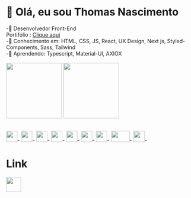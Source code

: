 <h1> 👋 Olá, eu sou Thomas Nascimento</h1>
-👀 Desenvolvedor Front-End <br>
Portifólio : <a href="https://thomasnascimentofront-end-dev.vercel.app/" target="_blank"> Clique aqui</a> <br>
-🥇 Conhecimento em: HTML, CSS, JS, React, UX Design, Next js, Styled-Components, Sass, Tailwind <br>
-🏅 Aprendendo: Typescript, Material-UI, AXIOX
<br>
<br>
<div>
<img height="150em"  src=https://github-readme-stats.vercel.app/api?username=ThomasNasc&theme=dark&show_icons=true />
<img height="150em"  src=https://github-readme-stats.vercel.app/api/top-langs/?username=ThomasNasc&layout=compact&theme=dark&show_icons=true
 />
 <br>
 <br>

<img height="30em"  src=https://user-images.githubusercontent.com/88692164/168451966-e000b463-6f73-4e9d-a379-68a5b4dd1f5b.png />-
<img height="30em"  src=https://user-images.githubusercontent.com/88692164/168451997-eb75c58f-941d-465d-9f84-9f8cefc6c731.png />-
<img height="30em"  src=https://user-images.githubusercontent.com/88692164/168452001-7b157285-5b86-43c7-9896-68daf8ebadd9.jpg />-
<img height="30em"  src=https://user-images.githubusercontent.com/88692164/168452036-7166e766-2997-47b6-a57a-d26b222a7edb.png />-
<img height="30em"  src=https://user-images.githubusercontent.com/88692164/168452052-6ccefd1b-2539-45f9-8884-2f567c4a3e54.png />-
<img height="30em"  src=https://cdn3.iconfinder.com/data/icons/logos-and-brands-adobe/512/288_Sass-512.png />-
<img height="30em"  src=https://upload.wikimedia.org/wikipedia/commons/thumb/8/8e/Nextjs-logo.svg/1200px-Nextjs-logo.svg.png />-
<img height="30em" width="50em"  src=https://user-images.githubusercontent.com/88692164/168452128-a74ef910-b724-460a-946a-dce4dc4cf5de.png />-
<img height="30em"  src=https://user-images.githubusercontent.com/88692164/170590636-b202ab32-962d-420d-ab74-1e0fb26d9534.png />-
 
 <h1>Link</h1>
<a href="https://www.linkedin.com/in/thomasnasc/" target="_blank"><img width="40px "src="https://cdn-icons-png.flaticon.com/512/174/174857.png"  /></a>
 



